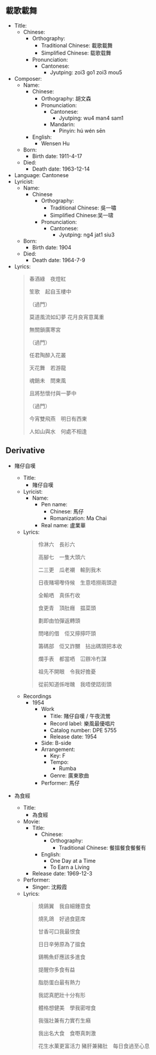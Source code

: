 ## 載歌載舞
- Title:
  - Chinese:
    - Orthography:
      - Traditional Chinese: 載歌載舞
      - Simplified Chinese: 载歌载舞
    - Pronunciation:
      - Cantonese:
        - Jyutping: zoi3 go1 zoi3 mou5
- Composer:
  - Name:
    - Chinese:
      - Orthography: 胡文森
      - Pronunciation:
        - Cantonese:
          - Jyutping: wu4 man4 sam1
        - Mandarin:
          - Pinyin: hú wén sēn
    - English:
      - Wensen Hu
  - Born:
    - Birth date: 1911-4-17
  - Died:
    - Death date: 1963-12-14
- Language: Cantonese
- Lyricist:
  - Name:
    - Chinese
      - Orthography:
        - Traditional Chinese: 吳一嘯
        - Simplified Chinese:吴一啸
      - Pronunciation:
        - Cantonese:
          - Jyutping: ng4 jat1 siu3
  - Born:
    - Birth date: 1904
  - Died:
    - Death date: 1964-7-9
- Lyrics:
  > 春酒綠　夜燈紅
  >
  > 笙歌　起自玉樓中
  >
  > （過門）
  >
  > 莫道風流如幻夢 花月良宵意萬重
  >
  > 無關鎖廣寒宮
  >
  > （過門） 
  >
  > 任君陶醉入花叢
  >
  > 天花舞　若游龍
  >
  > 魂銷未　問東風
  >
  > 且將愁懷付與一夢中
  >
  > （過門） 
  >
  > 今宵雙飛燕　明日有西東
  >
  > 人如山與水　何處不相逢

## Derivative

- 賭仔自嘆
  - Title:
    - 賭仔自嘆
  - Lyricist:
    - Name:
      - Pen name:
        - Chinese: 馬仔
        - Romanization: Ma Chai
      - Real name: 盧業華
  - Lyrics:
    > 伶淋六　長衫六
    >
    > 高腳七　一隻大頭六
    >
    > 二三更　瓜老襯　輸到我木
    >
    > 日夜賭場嚟侍候　生意唔撈兩頭遊
    >
    > 全輸哂　真係冇收
    >
    > 食更青　頂肚癮　揾菜頭
    >
    > 劃即由怕彈返轉頭
    >
    > 問啫的借　佢又擰擰吓頭
    >
    > 籌碼部　佢又詐嬲　拈出碼頭把本收
    >
    > 爛手表　都當哂　冚辧冷冇謀
    >
    > 祖先不開眼　令我好擔憂
    >
    > 從前知道係咁醜　我唔使踎街頭
  - Recordings
    - 1954
      - Work
        - Title: 賭仔自嘆 / 午夜流鶯
        - Record label: 樂風最優唱片
        - Catalog number: DPE 5755
        - Release date: 1954
      - Side: B-side
      - Arrangement:
        - Key: F
        - Tempo:
          - Rumba
        - Genre: 廣東歌曲
      - Performer: 馬仔

- 為食經
  - Title:
    - 為食經
  - Movie:
    - Title:
      - Chinese:
        - Orthography:
          - Traditional Chinese: 餐搵餐食餐餐有
      - English:
        - One Day at a Time
        - To Earn a Living
    - Release date: 1969-12-3
  - Performer:
    - Singer: 沈殿霞
  - Lyrics:
    > 燒鷄翼　我自細鍾意食
    >
    > 燒乳鴿　好過食筵席
    >
    > 甘香可口我最恨食
    >
    > 日日辛勞原為了搵食
    >
    > 鷄鴨魚虾應該多進食
    >
    > 提醒你多食有益
    >
    > 脂肪蛋白最有熱力
    >
    > 我認真肥壯十分有形
    >
    > 體格想健美　學我密咁食
    >
    > 我强壯兼有力實冇生癪
    >
    > 我出名大食　食嘢真刺激
    >
    > 花生水菓更富活力
    > 豬肝兼豬肚　每日食過至心息
